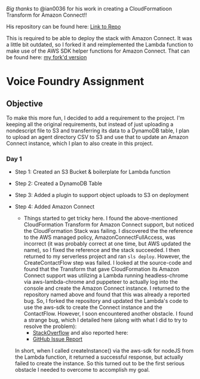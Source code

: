 *Big thanks* to @ian0036 for his work in creating a CloudFormatioon Transform for Amazon Connect!!

His repository can be found here: [Link to Repo](https://github.com/iann0036/amazon-connect-cfn)

This is required to be able to deploy the stack with Amazon Connect. It was a little bit outdated, so I forked it and reimplemented the Lambda function to make use of the AWS SDK helper functions for Amazon Connect. That can be found here: [my fork'd version](https://github.com/Caoimhin89/amazon-connect-cfn.git)


# Voice Foundry Assignment

## Objective
To make this more fun, I decided to add a requirement to the project. I'm keeping all the original requirements, but instead of just uploading a nondescript file to S3 and transferring its data to a DynamoDB table, I plan to upload an agent directory CSV to S3 and use that to update an Amazon Connect instance, which I plan to also create in this project.

### Day 1
* Step 1: Created an S3 Bucket & boilerplate for Lambda function
* Step 2: Created a DynamoDB Table
* Step 3: Added a plugin to support object uploads to S3 on deployment
* Step 4: Added Amazon Connect
    * Things started to get tricky here. I found the above-mentioned CloudFormation Transform for Amazon Connect support, but noticed the CloudFormation Stack was failing. I discovered the the reference to the AWS managed policy, AmazonConnectFullAccess, was incorrect (it was probably correct at one time, but AWS updated the name), so I fixed the reference and the stack succeeded. I then returned to my serverless project and ran `sls deploy`. However, the CreateContactFlow step was failed.
    I looked at the source-code and found that the Transform that gave CloudFormation its Amazon Connect support was utilizing a Lambda running headless-chrome via aws-lambda-chrome and puppeteer to actually log into the console and create the Amazon Connect instance. I returned to the repository named above and found that this was already a reported bug. So, I forked the repository and updated the Lambda's code to use the aws-sdk to create the Connect instance and the ContactFlow. However, I soon encountered another obstacle.
    I found a strange bug, which I detailed here (along with what I did to try to resolve the problem): 
        * [StackOverflow](https://stackoverflow.com/questions/65057634/amazon-connect-in-creation-failed-status-after-successful-call-to-createinsta)
    and also reported here:
        * [GitHub Issue Report](https://github.com/aws/aws-sdk-js/issues/3557)
    
    In short, when I called createInstance() via the aws-sdk for nodeJS from the Lambda function, it returned a successful response, but actually failed to create the instance. So this turned out to be the first serious obstacle I needed to overcome to accomplish my goal.